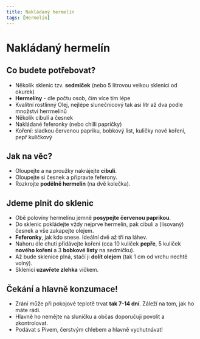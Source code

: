 ```yaml
---
title: Nakládaný hermelín
tags: [Hermelín]
---
```


# Nakládaný hermelín

## Co budete potřebovat?

- Několik sklenic tzv. **sedmiček** (nebo 5 litrovou velkou sklenici od okurek)
- **Hermelíny** - dle počtu osob, čím více tím lépe
- Kvalitní rostlinný Olej, nejlépe slunečnicový tak asi litr až dva podle množství herrmelínů
- Několik cibulí a česnek
- Nakládané feferonky (nebo chilli papričky)
- Koření: sladkou červenou papriku, bobkový list, kuličky nové koření, pepř kuličkový

## Jak na věc? 

- Oloupejte a na proužky nakrájejte **cibuli**.
- Oloupejte si česnek a připravte feferony.
- Rozkrojte **podélně hermelín** (na dvě kolečka).

## Jdeme plnit do sklenic

- Obě poloviny hermelínu jemně **posypejte červenou paprikou**.
- Do sklenic pokládejte vždy nejprve hermelín, pak cibuli a (lisovaný) česnek a vše zakapejte olejem.
- **Feferonky**, jak kdo snese. Ideální dvě až tři na láhev.
- Nahoru dle chuti přidávejte koření (cca 10 kuliček **pepře**, 5 kuliček **nového koření** a 3 **bobkové listy** na sedmičku).
- Až bude sklenice plná, stačí ji **dolít olejem** (tak 1 cm od vrchu nechtě volný).
- Sklenici **uzavřete zlehka** víčkem.

## Čekání a hlavně konzumace!

- Zrání může při pokojové teplotě trvat **tak 7-14 dní**. Záleží na tom, jak ho máte rádi.
- Hlavně ho nemějte na sluníčku a občas doporučuji povolit a zkontrolovat.
- Podávat s Pivem, čerstvým chlebem a hlavně vychutnávat!
